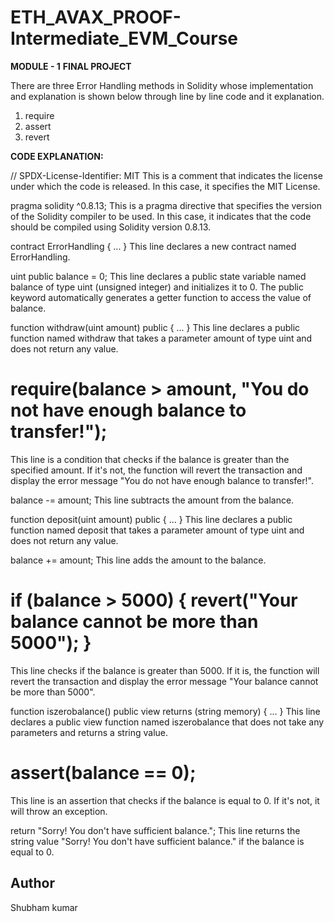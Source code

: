 # ETH_AVAX_PROOF-Intermediate_EVM_Course
**MODULE - 1**
**FINAL PROJECT**

There are three Error Handling methods in Solidity whose implementation and explanation is shown below through line by line code and it explanation.
1. require
2. assert
3. revert

**CODE EXPLANATION:**

// SPDX-License-Identifier: MIT
This is a comment that indicates the license under which the code is released. In this case, it specifies the MIT License.

pragma solidity ^0.8.13;
This is a pragma directive that specifies the version of the Solidity compiler to be used. In this case, it indicates that the code should be compiled using Solidity version 0.8.13.

contract ErrorHandling { ... }
This line declares a new contract named ErrorHandling.

uint public balance = 0;
This line declares a public state variable named balance of type uint (unsigned integer) and initializes it to 0. The public keyword automatically generates a getter function to access the value of balance.

function withdraw(uint amount) public { ... }
This line declares a public function named withdraw that takes a parameter amount of type uint and does not return any value.

# require(balance > amount, "You do not have enough balance to transfer!");
This line is a condition that checks if the balance is greater than the specified amount. If it's not, the function will revert the transaction and display the error message "You do not have enough balance to transfer!".

balance -= amount;
This line subtracts the amount from the balance.

function deposit(uint amount) public { ... }
This line declares a public function named deposit that takes a parameter amount of type uint and does not return any value.

balance += amount;
This line adds the amount to the balance.

# if (balance > 5000) { revert("Your balance cannot be more than 5000"); }
This line checks if the balance is greater than 5000. If it is, the function will revert the transaction and display the error message "Your balance cannot be more than 5000".

function iszerobalance() public view returns (string memory) { ... }
This line declares a public view function named iszerobalance that does not take any parameters and returns a string value.

# assert(balance == 0);
This line is an assertion that checks if the balance is equal to 0. If it's not, it will throw an exception.

return "Sorry! You don't have sufficient balance.";
This line returns the string value "Sorry! You don't have sufficient balance." if the balance is equal to 0.

## Author

Shubham kumar
